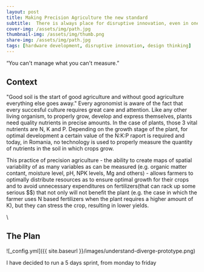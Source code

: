 ```yaml
---
layout: post
title: Making Precision Agriculture the new standard
subtitle:  There is always place for disruptive innovation, even in one of the most ancient human crafts
cover-img: /assets/img/path.jpg
thumbnail-img: /assets/img/thumb.png
share-img: /assets/img/path.jpg
tags: [hardware development, disruptive innovation, design thinking]
---
```

“You can't manage what you can't measure.”

## Context

"Good soil is the start of good agriculture and without good agriculture everything else goes away." Every agronomist is aware of the fact that every succesful culture requires great care and attention. Like any other living organism, to properly grow, develop and express themselves, plants need quality nutrients in precise amounts. In the case of plants, those 3 vital nutrients are N, K and P. Depending on the growth stage of the plant, for optimal development a certain value of the N:K:P raport is required and today, in Romania, no technology is used to properly measure the quantity of nutrients in the soil in which crops grow.

This practice of precision agriculture - the ability to create maps of spatial variability of as many variables as can be measured (e.g. organic matter contant, moisture level, pH, NPK levels, Mg and others) - allows farmers to optimally distribute resources as to ensure optimal growth for their crops and to avoid unnecessary expenditures on fertilizers(that can rack up some serious $$) that not only will not benefit the plant (e.g. the case in which the farmer uses N based fertilizers when the plant requires a higher amount of K), but they can stress the crop, resulting in lower yields.

\

## The Plan
![_config.yml]({{ site.baseurl }}/images/understand-diverge-prototype.png)

I have decided to run a 5 days sprint, from monday to friday
